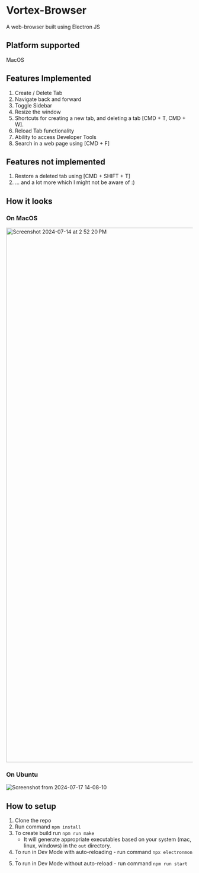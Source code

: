 # Vortex-Browser
A web-browser built using Electron JS

## Platform supported
MacOS

## Features Implemented
1. Create / Delete Tab
2. Navigate back and forward
3. Toggle Sidebar
4. Resize the window
5. Shortcuts for creating a new tab, and deleting a tab [CMD + T, CMD + W].
6. Reload Tab functionality
7. Ability to access Developer Tools
8. Search in a web page using [CMD + F]


## Features not implemented
1. Restore a deleted tab using [CMD + SHIFT + T]
2. ... and a lot more which I might not be aware of :)

## How it looks
### On MacOS
<img width="1440" alt="Screenshot 2024-07-14 at 2 52 20 PM" src="https://github.com/user-attachments/assets/e509aae9-ebb5-4dde-ac9d-c780b71e786d">

### On Ubuntu
![Screenshot from 2024-07-17 14-08-10](https://github.com/user-attachments/assets/c39c01d1-bd46-425c-bfad-d9976cfbf635)


## How to setup
1. Clone the repo
2. Run command `npm install`
3. To create build run `npm run make`
   -  It will generate appropriate executables based on your system (mac, linux, windows) in the `out` directory.
5. To run in Dev Mode with auto-reloading - run command `npx electronmon .`
6. To run in Dev Mode without auto-reload - run command `npm run start`

